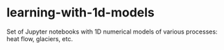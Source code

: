 # learning-with-1d-models
Set of Jupyter notebooks with 1D numerical models of various processes: heat flow, glaciers, etc.
